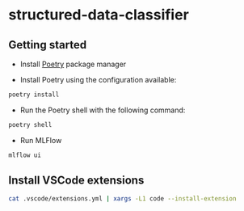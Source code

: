 # structured-data-classifier

## Getting started

* Install [Poetry](https://python-poetry.org/docs/) package manager

* Install Poetry using the configuration available:
```bash
poetry install
```

* Run the Poetry shell with the following command:
```bash
poetry shell
```

* Run MLFlow
```bash
mlflow ui
```

## Install VSCode extensions

```bash
cat .vscode/extensions.yml | xargs -L1 code --install-extension
```